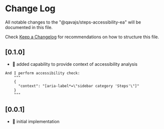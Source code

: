 # Change Log

All notable changes to the "@qavajs/steps-accessibility-ea" will be documented in this file.

Check [Keep a Changelog](http://keepachangelog.com/) for recommendations on how to structure this file.

## [0.1.0]
- :rocket: added capability to provide context of accessibility analysis
```gherkin
And I perform accessibility check:
    """
    {
      "context": "[aria-label*=\"sidebar category 'Steps'\"]"
    }
    """
```

## [0.0.1]
- :rocket: initial implementation
